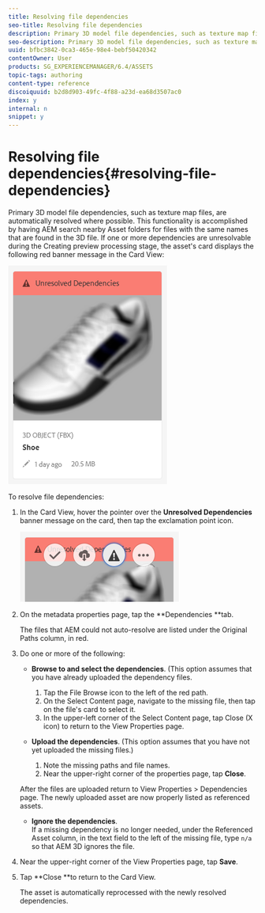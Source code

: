 ```yaml
---
title: Resolving file dependencies
seo-title: Resolving file dependencies
description: Primary 3D model file dependencies, such as texture map files, are automatically resolved where possible. This functionality is accomplished by having AEM search nearby Asset folders for files with the same names that are found in the 3D file.
seo-description: Primary 3D model file dependencies, such as texture map files, are automatically resolved where possible. This functionality is accomplished by having AEM search nearby Asset folders for files with the same names that are found in the 3D file.
uuid: bfbc3842-0ca3-465e-98e4-bebf50420342
contentOwner: User
products: SG_EXPERIENCEMANAGER/6.4/ASSETS
topic-tags: authoring
content-type: reference
discoiquuid: b2d8d903-49fc-4f88-a23d-ea68d3507ac0
index: y
internal: n
snippet: y
---
```


# Resolving file dependencies{#resolving-file-dependencies}

Primary 3D model file dependencies, such as texture map files, are automatically resolved where possible. This functionality is accomplished by having AEM search nearby Asset folders for files with the same names that are found in the 3D file. If one or more dependencies are unresolvable during the Creating preview processing stage, the asset's card displays the following red banner message in the Card View:

![](assets/chlimage_1-189.png)

To resolve file dependencies:

1. In the Card View, hover the pointer over the **Unresolved Dependencies** banner message on the card, then tap the exclamation point icon.

   ![](assets/chlimage_1-190.png)

1. On the metadata properties page, tap the **Dependencies **tab.

   The files that AEM could not auto-resolve are listed under the Original Paths column, in red.

1. Do one or more of the following:

    * **Browse to and select the dependencies**. (This option assumes that you have already uploaded the dependency files.

        1. Tap the File Browse icon to the left of the red path.
        1. On the Select Content page, navigate to the missing file, then tap on the file's card to select it.
        1. In the upper-left corner of the Select Content page, tap Close (X icon) to return to the View Properties page.

    * **Upload the dependencies**. (This option assumes that you have not yet uploaded the missing files.)

        1. Note the missing paths and file names.
        1. Near the upper-right corner of the properties page, tap **Close**.

   After the files are uploaded return to View Properties &gt; Dependencies page. The newly uploaded asset are now properly listed as referenced assets.

    * **Ignore the dependencies**.  
      If a missing dependency is no longer needed, under the Referenced Asset column, in the text field to the left of the missing file, type `n/a` so that AEM 3D ignores the file.

1. Near the upper-right corner of the View Properties page, tap **Save**.
1. Tap **Close **to return to the Card View.

   The asset is automatically reprocessed with the newly resolved dependencies.


